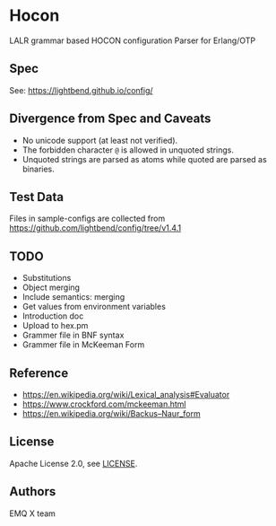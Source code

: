 # Hocon

LALR grammar based HOCON configuration Parser for Erlang/OTP

## Spec

See: https://lightbend.github.io/config/

## Divergence from Spec and Caveats

- No unicode support (at least not verified).
- The forbidden character `@` is allowed in unquoted strings.
- Unquoted strings are parsed as atoms while quoted are parsed as binaries.

## Test Data

Files in sample-configs are collected from https://github.com/lightbend/config/tree/v1.4.1

## TODO

- Substitutions
- Object merging
- Include semantics: merging
- Get values from environment variables
- Introduction doc
- Upload to hex.pm
- Grammer file in BNF syntax
- Grammer file in McKeeman Form

## Reference

- https://en.wikipedia.org/wiki/Lexical_analysis#Evaluator
- https://www.crockford.com/mckeeman.html
- https://en.wikipedia.org/wiki/Backus–Naur_form

## License

Apache License 2.0, see [LICENSE](./LICENSE).

## Authors

EMQ X team

